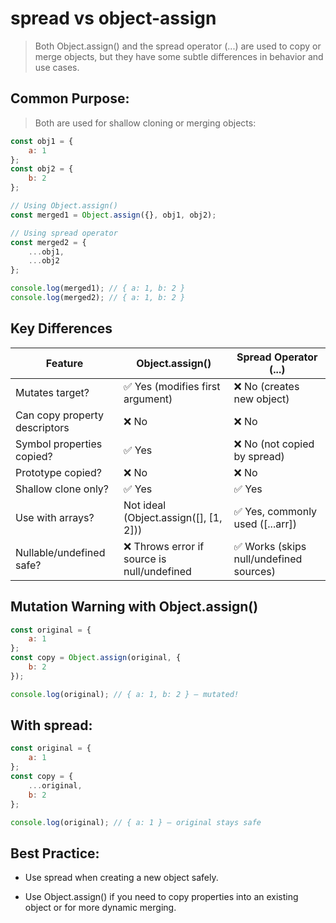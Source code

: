 # spread vs object-assign

> Both Object.assign() and the spread operator (...) are used to copy or merge objects, but they have some subtle differences in behavior and use cases.

## Common Purpose:

> Both are used for shallow cloning or merging objects:

```js
const obj1 = {
    a: 1
};
const obj2 = {
    b: 2
};

// Using Object.assign()
const merged1 = Object.assign({}, obj1, obj2);

// Using spread operator
const merged2 = {
    ...obj1,
    ...obj2
};

console.log(merged1); // { a: 1, b: 2 }
console.log(merged2); // { a: 1, b: 2 }
```

##  Key Differences

|Feature	|Object.assign()|	Spread Operator (...)|
|---|---|---|
Mutates target?|	✅ Yes (modifies first argument)	|❌ No (creates new object)
Can copy property descriptors	|❌ No	|❌ No
Symbol properties copied?	|✅ Yes	|❌ No (not copied by spread)
Prototype copied?	|❌ No	|❌ No
Shallow clone only?|	✅ Yes	|✅ Yes
Use with arrays?	|Not ideal (Object.assign([], [1, 2]))	|✅ Yes, commonly used ([...arr])
Nullable/undefined safe?	|❌ Throws error if source is null/undefined	|✅ Works (skips null/undefined sources)

## Mutation Warning with Object.assign()

```js
const original = {
    a: 1
};
const copy = Object.assign(original, {
    b: 2
});

console.log(original); // { a: 1, b: 2 } — mutated!
```

## With spread:

```js
const original = {
    a: 1
};
const copy = {
    ...original,
    b: 2
};

console.log(original); // { a: 1 } — original stays safe
```

## Best Practice:

* Use spread when creating a new object safely.

* Use Object.assign() if you need to copy properties into an existing object or for more dynamic merging.
